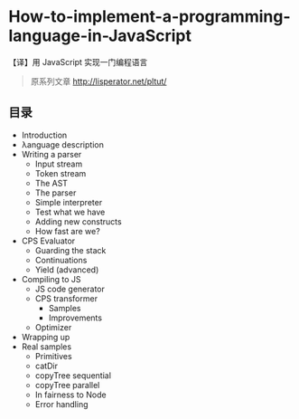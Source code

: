 # How-to-implement-a-programming-language-in-JavaScript
【译】用 JavaScript 实现一门编程语言
> 原系列文章 http://lisperator.net/pltut/

## 目录
- Introduction
- λanguage description
- Writing a parser
  - Input stream
  - Token stream
  - The AST
  - The parser
  - Simple interpreter
  - Test what we have
  - Adding new constructs
  - How fast are we?
- CPS Evaluator
  - Guarding the stack
  - Continuations
  - Yield (advanced)
- Compiling to JS
  - JS code generator
  - CPS transformer
    - Samples
    - Improvements
  - Optimizer
- Wrapping up
- Real samples
  - Primitives
  - catDir
  - copyTree sequential
  - copyTree parallel
  - In fairness to Node
  - Error handling
